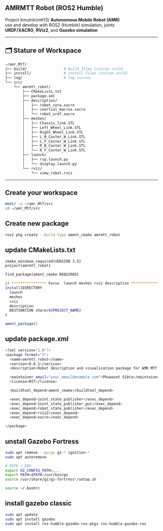 ## AMRMTT Robot (ROS2 Humble)

Project kmutnb(mtt13) **Autonomous Mobile Robot (AMR)**  
use and develop with ROS2 (Humble) simulation, joints  
**URDF/XACRO**, **RViz2**, and **Gazebo simulation**

---

## 🗂️ Stature of Workspace

```bash
~/amr_MtT/
├── build/                 # build files (colcon สร้างให้)
├── install/               # install files (colcon สร้างให้)
├── log/                   # log จากการรัน
└── src/
    └── amrmtt_robot/
        ├── CMakeLists.txt
        ├── package.xml
        ├── description/
        │   ├── robot_core.xacro
        │   ├── inertial_macros.xacro
        │   └── robot_urdf.xacro
        ├── meshes/
        │   ├── Chassis_link.STL
        │   ├── Left_Wheel_Link.STL
        │   ├── Right_Wheel_Link.STL
        │   ├── L_B_Caster_W_Link.STL
        │   ├── L_F_Caster_W_Link.STL
        │   ├── R_B_Caster_W_Link.STL
        │   └── R_F_Caster_W_Link.STL
        ├── launch/
        │   ├── rsp.launch.py
        │   └── display.launch.py
        └── rviz/
            └── view_robot.rviz
```

---

## Create your workspace 

```bash
mkdir -p ~/amr_MtT/src
cd ~/amr_MtT/src
```

## Create new package
```bash
ros2 pkg create --build-type ament_cmake amrmtt_robot
```

## update CMakeLists.txt
```bash
cmake_minimum_required(VERSION 3.5)
project(amrmtt_robot)

find_package(ament_cmake REQUIRED)

// **************** Focus  launch meshes rviz description ******************* //
install(DIRECTORY
  launch
  meshes
  rviz
  description
  DESTINATION share/${PROJECT_NAME}
)

ament_package()
```


## update package.xml
```bash
<?xml version="1.0"?>
<package format="3">
  <name>amrmtt_robot</name>
  <version>0.0.1</version>
  <description>Robot description and visualization package for AMR MTT project.</description>

  <maintainer email="your_email@example.com">Phuwaset Sibta</maintainer>
  <license>MIT</license>

  <buildtool_depend>ament_cmake</buildtool_depend>

  <exec_depend>joint_state_publisher</exec_depend>
  <exec_depend>joint_state_publisher_gui</exec_depend>
  <exec_depend>robot_state_publisher</exec_depend>
  <exec_depend>rviz2</exec_depend>
  <exec_depend>xacro</exec_depend>

</package>

```
## unstall Gazebo Fortress

```bash
sudo apt remove --purge gz-* ignition-*
sudo apt autoremove

# PATH / ENV
export GZ_CONFIG_PATH=...
export PATH=$PATH:/usr/bin/gz
source /usr/share/gz/gz-fortress*/setup.sh

source ~/.bashrc

```

## install gazebo classic
```bash
sudo apt update
sudo apt install gazebo
sudo apt install ros-humble-gazebo-ros-pkgs ros-humble-gazebo-ros
``` 

